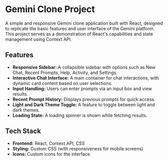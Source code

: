 # Gemini Clone Project

A simple and responsive Gemini clone application built with React, designed to replicate the basic features and user interface of the Gemini platform. This project serves as a demonstration of React's capabilities and state management using Context API.

## Features

- **Responsive Sidebar:** A collapsible sidebar with options such as New Chat, Recent Prompts, Help, Activity, and Settings.
- **Interactive Chat Interface:** A main container for chat interactions, with dynamic card content based on user selections.
- **Input Handling:** Users can enter prompts via an input box and view results.
- **Recent Prompt History:** Displays previous prompts for quick access.
- **Light and Dark Theme Toggle:** A feature to toggle between light and dark themes.
- **Loading State:** A loading spinner is shown while fetching results.

## Tech Stack

- **Frontend:** React, Context API, CSS
- **Styling:** Custom CSS (with responsiveness for mobile screens)
- **Icons:** Custom icons for the interface
